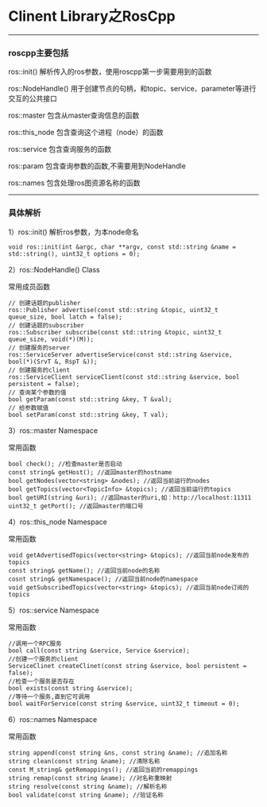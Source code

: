 # Clinent Library之RosCpp

---

### roscpp主要包括

ros::init() 解析传入的ros参数，使用roscpp第一步需要用到的函数

ros::NodeHandle() 用于创建节点的句柄，和topic、service、parameter等进行交互的公共接口

ros::master 包含从master查询信息的函数

ros::this_node 包含查询这个进程（node）的函数

ros::service 包含查询服务的函数

ros::param 包含查询参数的函数,不需要用到NodeHandle

ros::names 包含处理ros图资源名称的函数

---

### 具体解析

1）ros::init() 解析ros参数，为本node命名

```
void ros::init(int &argc, char **argv, const std::string &name = std::string(), uint32_t options = 0);
```

2）ros::NodeHandle() Class

常用成员函数
```
// 创建话题的publisher
ros::Publisher advertise(const std::string &topic, uint32_t queue_size, bool latch = false);
// 创建话题的subscriber
ros::Subscriber subscribe(const std::string &topic, uint32_t queue_size, void(*)(M));
// 创建服务的server
ros::ServiceServer advertiseService(const std::string &service, bool(*)(SrvT &, RspT &));
// 创建服务的client
ros::ServiceClient serviceClient(const std::string &service, bool persistent = false);
// 查询某个参数的值
bool getParam(const std::string &key, T &val);
// 给参数赋值
bool setParam(const std::string &key, T val);
```

3）ros::master Namespace

常用函数
```
bool check(); //检查master是否启动
const string& getHost(); //返回master的hostname
bool getNodes(vector<string> &nodes); //返回当前运行的nodes
bool getTopics(vector<TopicInfo> &topics); //返回当前运行的topics
bool getURI(string &uri); //返回master的uri,如：http://localhost:11311
uint32_t getPort(); //返回master的端口号
```

4）ros::this_node Namespace

常用函数
```
void getAdvertisedTopics(vector<string> &topics); //返回当前node发布的topics
const string& getName(); //返回当前node的名称
cosnt string& getNamespace(); //返回当前node的namespace
void getSubscribedTopics(vector<string> &topics); //返回当前node订阅的topics
```

5）ros::service Namespace

常用函数
```
//调用一个RPC服务
bool call(const string &service, Service &service); 
//创建一个服务的client
ServiceClinet createClinet(const string &service, bool persistent = false); 
//检查一个服务是否存在
bool exists(const string &service); 
//等待一个服务,直到它可调用
bool waitForService(const string &service, uint32_t timeout = 0); 
```

6）ros::names Namespace

常用函数
```
string append(const string &ns, const string &name); //追加名称
string clean(const string &name); //清除名称
const M_string& getRemappings(); //返回当前的remappings
string remap(const string &name); //对名称重映射
string resolve(const string &name); //解析名称
bool validate(const string &name); //验证名称
``` 

